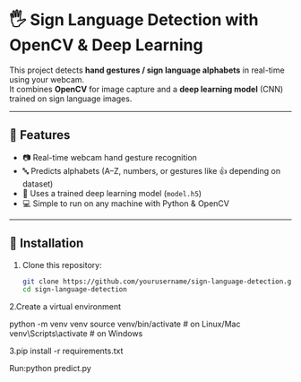 # 🖐️ Sign Language Detection with OpenCV & Deep Learning

This project detects **hand gestures / sign language alphabets** in real-time using your webcam.  
It combines **OpenCV** for image capture and a **deep learning model** (CNN) trained on sign language images.

---

## 📌 Features
- 📷 Real-time webcam hand gesture recognition  
- 🔤 Predicts alphabets (A–Z, numbers, or gestures like 👍 depending on dataset)  
- 🧠 Uses a trained deep learning model (`model.h5`)  
- 💻 Simple to run on any machine with Python & OpenCV  

---

## 🚀 Installation

1. Clone this repository:
   ```bash
   git clone https://github.com/yourusername/sign-language-detection.git
   cd sign-language-detection

2.Create a virtual environment

python -m venv venv
source venv/bin/activate   # on Linux/Mac
venv\Scripts\activate      # on Windows

3.pip install -r requirements.txt

Run:python predict.py


